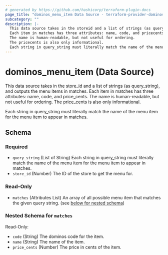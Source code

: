 ```yaml
---
# generated by https://github.com/hashicorp/terraform-plugin-docs
page_title: "dominos_menu_item Data Source - terraform-provider-dominos"
subcategory: ""
description: |-
  This data source takes in the storeid and a list of strings (as querystring), and outputs the menu items in matches.
  Each item in matches has three attributes: name, code, and pricecents.
  The name is human-readable, but not useful for ordering.
  The pricecents is also only informational.
  Each string in query_string must literally match the name of the menu item for the menu item to appear in matches.
---
```


# dominos_menu_item (Data Source)

This data source takes in the store_id and a list of strings (as query_string), and outputs the menu items in matches.
Each item in matches has three attributes: name, code, and price_cents.
The name is human-readable, but not useful for ordering.
The price_cents is also only informational.

Each string in query_string must literally match the name of the menu item for the menu item to appear in matches.



<!-- schema generated by tfplugindocs -->
## Schema

### Required

- `query_string` (List of String) Each string in query_string must literally match the name of the menu item for the menu item to appear in matches.
- `store_id` (Number) The ID of the store to get the menu for.

### Read-Only

- `matches` (Attributes List) An array of all possible menu item that matches the given query string. (see [below for nested schema](#nestedatt--matches))

<a id="nestedatt--matches"></a>
### Nested Schema for `matches`

Read-Only:

- `code` (String) The dominos code for the item.
- `name` (String) The name of the item.
- `price_cents` (Number) The price in cents of the item.


